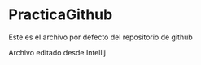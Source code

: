 # PracticaGithub
Este es el archivo por defecto del repositorio de github

Archivo editado desde Intellij

